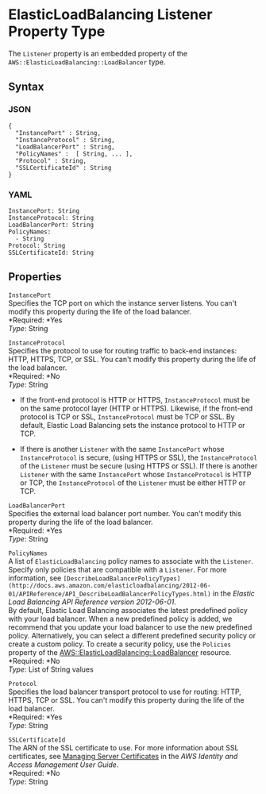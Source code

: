 # ElasticLoadBalancing Listener Property Type<a name="aws-properties-ec2-elb-listener"></a>

The `Listener` property is an embedded property of the `AWS::ElasticLoadBalancing::LoadBalancer` type\.

## Syntax<a name="w3ab2c21c14d805b5"></a>

### JSON<a name="aws-properties-ec2-elb-listener-syntax.json"></a>

```
{
  "InstancePort" : String,
  "InstanceProtocol" : String,
  "LoadBalancerPort" : String,
  "PolicyNames" :  [ String, ... ],
  "Protocol" : String,
  "SSLCertificateId" : String
}
```

### YAML<a name="aws-properties-ec2-elb-listener-syntax.yaml"></a>

```
InstancePort: String
InstanceProtocol: String
LoadBalancerPort: String
PolicyNames:
  - String
Protocol: String
SSLCertificateId: String
```

## Properties<a name="w3ab2c21c14d805b7"></a>

`InstancePort`  
Specifies the TCP port on which the instance server listens\. You can't modify this property during the life of the load balancer\.  
*Required: *Yes  
*Type*: String

`InstanceProtocol`  
Specifies the protocol to use for routing traffic to back\-end instances: HTTP, HTTPS, TCP, or SSL\. You can't modify this property during the life of the load balancer\.  
*Required: *No  
*Type*: String  

+ If the front\-end protocol is HTTP or HTTPS, `InstanceProtocol` must be on the same protocol layer \(HTTP or HTTPS\)\. Likewise, if the front\-end protocol is TCP or SSL, `InstanceProtocol` must be TCP or SSL\. By default, Elastic Load Balancing sets the instance protocol to HTTP or TCP\.

+ If there is another `Listener` with the same `InstancePort` whose `InstanceProtocol` is secure, \(using HTTPS or SSL\), the `InstanceProtocol` of the `Listener` must be secure \(using HTTPS or SSL\)\. If there is another `Listener` with the same `InstancePort` whose `InstanceProtocol` is HTTP or TCP, the `InstanceProtocol` of the `Listener` must be either HTTP or TCP\.

`LoadBalancerPort`  
Specifies the external load balancer port number\. You can't modify this property during the life of the load balancer\.  
*Required: *Yes  
*Type*: String

`PolicyNames`  
A list of `ElasticLoadBalancing` policy names to associate with the `Listener`\. Specify only policies that are compatible with a `Listener`\. For more information, see `[DescribeLoadBalancerPolicyTypes](http://docs.aws.amazon.com/elasticloadbalancing/2012-06-01/APIReference/API_DescribeLoadBalancerPolicyTypes.html)` in the *Elastic Load Balancing API Reference version 2012\-06\-01*\.  
By default, Elastic Load Balancing associates the latest predefined policy with your load balancer\. When a new predefined policy is added, we recommend that you update your load balancer to use the new predefined policy\. Alternatively, you can select a different predefined security policy or create a custom policy\. To create a security policy, use the `Policies` property of the [AWS::ElasticLoadBalancing::LoadBalancer](aws-properties-ec2-elb.md) resource\.
*Required: *No  
*Type*: List of String values

`Protocol`  
Specifies the load balancer transport protocol to use for routing: HTTP, HTTPS, TCP or SSL\. You can't modify this property during the life of the load balancer\.  
*Required: *Yes  
*Type*: String

`SSLCertificateId`  
The ARN of the SSL certificate to use\. For more information about SSL certificates, see [Managing Server Certificates](http://docs.aws.amazon.com/IAM/latest/UserGuide/ManagingServerCerts.html) in the *AWS Identity and Access Management User Guide*\.  
*Required: *No  
*Type*: String